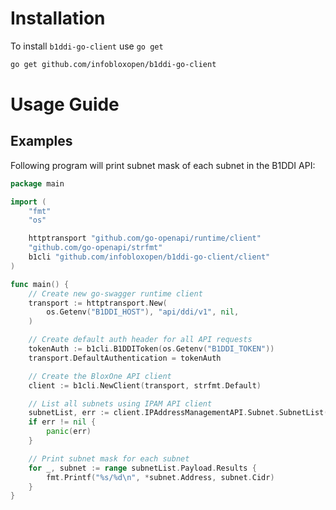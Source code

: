# Installation

To install `b1ddi-go-client` use `go get` 

```bash
go get github.com/infobloxopen/b1ddi-go-client
```

# Usage Guide

## Examples

Following program will print subnet mask of each subnet in the B1DDI API:
```go
package main

import (
	"fmt"
	"os"

	httptransport "github.com/go-openapi/runtime/client"
	"github.com/go-openapi/strfmt"
	b1cli "github.com/infobloxopen/b1ddi-go-client/client"
)

func main() {
	// Create new go-swagger runtime client
	transport := httptransport.New(
		os.Getenv("B1DDI_HOST"), "api/ddi/v1", nil,
	)

	// Create default auth header for all API requests
	tokenAuth := b1cli.B1DDIToken(os.Getenv("B1DDI_TOKEN"))
	transport.DefaultAuthentication = tokenAuth

	// Create the BloxOne API client
	client := b1cli.NewClient(transport, strfmt.Default)

	// List all subnets using IPAM API client
	subnetList, err := client.IPAddressManagementAPI.Subnet.SubnetList(nil, nil)
	if err != nil {
		panic(err)
	}

	// Print subnet mask for each subnet
	for _, subnet := range subnetList.Payload.Results {
		fmt.Printf("%s/%d\n", *subnet.Address, subnet.Cidr)
	}
}
```
